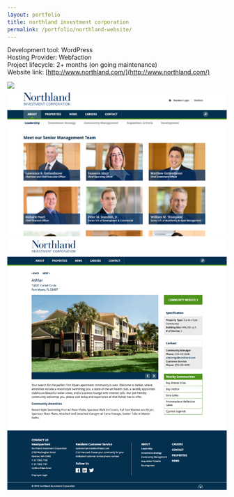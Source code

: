 ```yaml
---
layout: portfolio
title: northland investment corporation
permalink: /portfolio/northland-website/
---
```


Development tool: WordPress         
Hosting Provider: Webfaction  
Project lifecycle: 2+ months (on going maintenance)  
Website link: [http://www.northland.com/](http://www.northland.com/)  

<img src="/img/full/nor/full-northland-homepage.png">

<img src="/img/full/nor/full-northland-teampage.png">

<img src="/img/full/nor/full-northland-projectpage.png">

